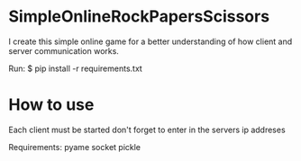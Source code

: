 # SimpleOnlineRockPapersScissors

I create this simple online game for a better understanding of how client and server communication works.

Run:
$ pip install -r requirements.txt

# How to use


Each client must be started don't forget to enter in the servers ip addreses

Requirements:
pyame
socket
pickle
